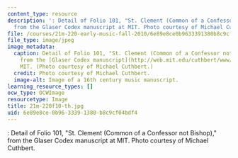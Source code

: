 ```yaml
---
content_type: resource
description: ': Detail of Folio 101, "St. Clement (Common of a Confessor not Bishop),"
  from the Glaser Codex manuscript at MIT. Photo courtesy of Michael Cuthbert.'
file: /courses/21m-220-early-music-fall-2010/6e89e8ce0b9633391380b8c9cf04bdf4_21m-220f10-th.jpg
file_type: image/jpeg
image_metadata:
  caption: Detail of Folio 101, "St. Clement (Common of a Confessor not Bishop),"
    from the [Glaser Codex manuscript](http://web.mit.edu/cuthbert/www/glaser/) at
    MIT. (Photo courtesy of Michael Cuthbert.)
  credit: Photo courtesy of Michael Cuthbert.
  image-alt: Image of a 16th century music manuscript.
learning_resource_types: []
ocw_type: OCWImage
resourcetype: Image
title: 21m-220f10-th.jpg
uid: 6e89e8ce-0b96-3339-1380-b8c9cf04bdf4
---
```

: Detail of Folio 101, "St. Clement (Common of a Confessor not Bishop)," from the Glaser Codex manuscript at MIT. Photo courtesy of Michael Cuthbert.

